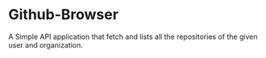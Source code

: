 # Github-Browser
A Simple API application that fetch and lists all the repositories of the given user and organization.
